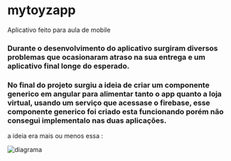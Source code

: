 # mytoyzapp
Aplicativo feito para aula de mobile <br>


<h3>Durante o desenvolvimento do aplicativo surgiram diversos problemas que ocasionaram atraso na sua entrega e um aplicativo final longe do esperado</b>.</h3>

<h3>No final do projeto surgiu a ideia de criar um componente generico em angular para alimentar tanto o app quanto a loja virtual, usando um serviço que acessase o firebase, esse componente generico foi criado esta funcionando porém não consegui implementalo nas duas aplicações.</h3>


a ideia era mais ou menos essa :<br>

![diagrama](https://user-images.githubusercontent.com/16437028/70147659-7d7b9780-1683-11ea-9842-91c9174376f8.jpg)
